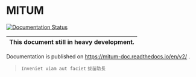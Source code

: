 MITUM
============================================================

[![Documentation Status](https://readthedocs.org/projects/mitum-doc/badge/?version=v2)](https://mitum-doc.readthedocs.io/en/latest/?badge=v2)


| This document still in heavy development. |
| --- |

Documentation is published on https://mitum-doc.readthedocs.io/en/v2/ .

> `Inveniet viam aut faciet` `拔苗助長`

